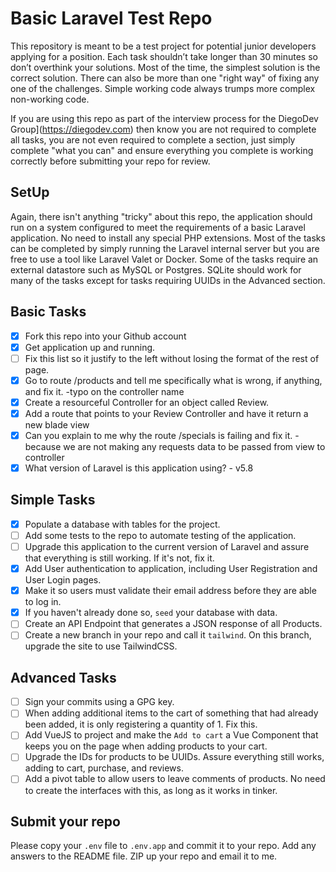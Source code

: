 
# Basic Laravel Test Repo

This repository is meant to be a test project for potential junior developers applying for a position. Each task shouldn’t take longer than 30 minutes so don’t overthink your solutions. Most of the time, the simplest solution is the correct solution. There can also be more than one "right way" of fixing any one of the challenges. Simple working code always trumps more complex non-working code.

If you are using this repo as part of the interview process for the DiegoDev Group](https://diegodev.com) then know you are not required to complete all tasks, you are not even required to complete a section, just simply complete "what you can" and ensure everything you complete is working correctly before submitting your repo for review.

## SetUp

Again, there isn't anything "tricky" about this repo, the application should run on a system configured to meet the requirements of a basic Laravel application. No need to install any special PHP extensions. Most of the tasks can be completed by simply running the Laravel internal server but you are free to use a tool like Laravel Valet or Docker. Some of the tasks require an external datastore such as MySQL or Postgres. SQLite should work for many of the tasks except for tasks requiring UUIDs in the Advanced section.

## Basic Tasks

- [x] Fork this repo into your Github account
- [x] Get application up and running.
- [ ] Fix this list so it justify to the left without losing the format of the rest of page.
- [x] Go to route /products and tell me specifically what is wrong, if anything, and fix it. -typo on the controller name
- [x] Create a resourceful Controller for an object called Review.
- [x] Add a route that points to your Review Controller and have it return a new blade view
- [x] Can you explain to me why the route /specials is failing and fix it. - because we are not making any requests data to be passed from view to controller
- [x] What version of Laravel is this application using? - v5.8

## Simple Tasks

- [x] Populate a database with tables for the project.
- [ ] Add some tests to the repo to automate testing of the application.
- [ ] Upgrade this application to the current version of Laravel and assure that everything is still working. If it's not, fix it.
- [x] Add User authentication to application, including User Registration and User Login pages.
- [x] Make it so users must validate their email address before they are able to log in.
- [x] If you haven't already done so, `seed` your database with data.
- [ ] Create an API Endpoint that generates a JSON response of all Products.
- [ ] Create a new branch in your repo and call it `tailwind`. On this branch, upgrade the site to use TailwindCSS.

## Advanced Tasks

- [ ] Sign your commits using a GPG key.
- [ ] When adding additional items to the cart of something that had already been added, it is only registering a quantity of 1. Fix this.
- [ ] Add VueJS to project and make the `Add to cart` a Vue Component that keeps you on the page when adding products to your cart.
- [ ] Upgrade the IDs for products to be UUIDs. Assure everything still works, adding to cart, purchase, and reviews.
- [ ] Add a pivot table to allow users to leave comments of products. No need to create the interfaces with this, as long as it works in tinker.

## Submit your repo

Please copy your `.env` file to `.env.app` and commit it to your repo. Add any answers to the README file.
ZIP up your repo and email it to me.
